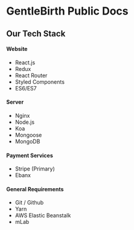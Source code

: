 # GentleBirth Public Docs
## Our Tech Stack

#### Website
* React.js
* Redux
* React Router
* Styled Components
* ES6/ES7

#### Server
* Nginx
* Node.js
* Koa
* Mongoose
* MongoDB

#### Payment Services
* Stripe (Primary)
* Ebanx 

#### General Requirements
* Git / Github
* Yarn
* AWS Elastic Beanstalk
* mLab
